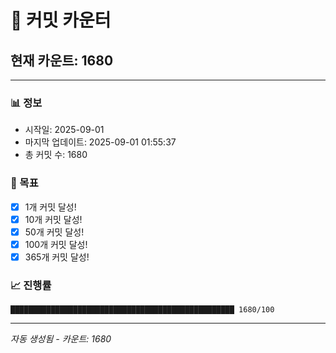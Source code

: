 # 🔢 커밋 카운터

## 현재 카운트: 1680

---

### 📊 정보
- 시작일: 2025-09-01
- 마지막 업데이트: 2025-09-01 01:55:37
- 총 커밋 수: 1680

### 🎯 목표
- [x] 1개 커밋 달성!
- [x] 10개 커밋 달성!
- [x] 50개 커밋 달성!
- [x] 100개 커밋 달성!
- [x] 365개 커밋 달성!

### 📈 진행률
```
██████████████████████████████████████████████████ 1680/100
```

---
*자동 생성됨 - 카운트: 1680*
